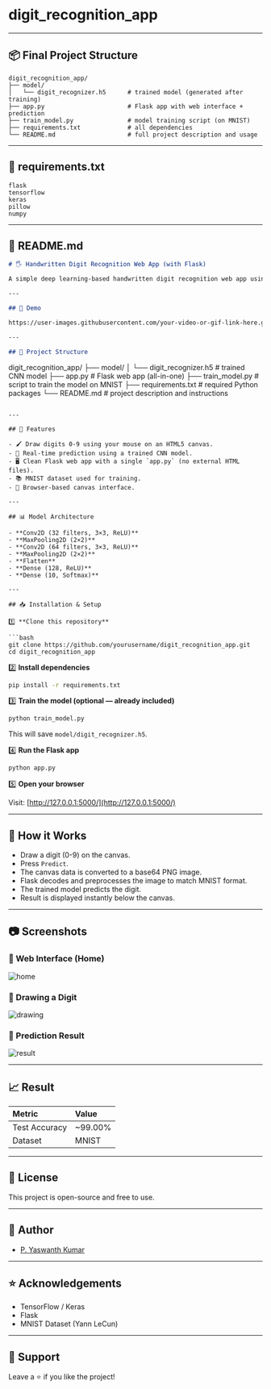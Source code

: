 # digit_recognition_app

---

## 📦 Final Project Structure

```
digit_recognition_app/
├── model/
│   └── digit_recognizer.h5      # trained model (generated after training)
├── app.py                       # Flask app with web interface + prediction
├── train_model.py               # model training script (on MNIST)
├── requirements.txt             # all dependencies
└── README.md                    # full project description and usage
```

---

## 📄 requirements.txt

```text
flask
tensorflow
keras
pillow
numpy
```

---

## 📄 README.md

```markdown
# 🖐️ Handwritten Digit Recognition Web App (with Flask)

A simple deep learning-based handwritten digit recognition web app using a Convolutional Neural Network (CNN) trained on the MNIST dataset, served via Flask. Draw a digit in your browser and let the app predict what it is!

---

## 📸 Demo

https://user-images.githubusercontent.com/your-video-or-gif-link-here.gif

---

## 📂 Project Structure

```

digit\_recognition\_app/
├── model/
│   └── digit\_recognizer.h5      # trained CNN model
├── app.py                       # Flask web app (all-in-one)
├── train\_model.py               # script to train the model on MNIST
├── requirements.txt             # required Python packages
└── README.md                    # project description and instructions

````

---

## 📌 Features

- 🖌️ Draw digits 0-9 using your mouse on an HTML5 canvas.
- 🔮 Real-time prediction using a trained CNN model.
- 🖥️ Clean Flask web app with a single `app.py` (no external HTML files).
- 📚 MNIST dataset used for training.
- 🎨 Browser-based canvas interface.

---

## 📊 Model Architecture

- **Conv2D (32 filters, 3×3, ReLU)**
- **MaxPooling2D (2×2)**
- **Conv2D (64 filters, 3×3, ReLU)**
- **MaxPooling2D (2×2)**
- **Flatten**
- **Dense (128, ReLU)**
- **Dense (10, Softmax)**

---

## 📥 Installation & Setup

1️⃣ **Clone this repository**

```bash
git clone https://github.com/yourusername/digit_recognition_app.git
cd digit_recognition_app
````

2️⃣ **Install dependencies**

```bash
pip install -r requirements.txt
```

3️⃣ **Train the model (optional — already included)**

```bash
python train_model.py
```

This will save `model/digit_recognizer.h5`.

4️⃣ **Run the Flask app**

```bash
python app.py
```

5️⃣ **Open your browser**

Visit: [http://127.0.0.1:5000/](http://127.0.0.1:5000/)

---

## 🎨 How it Works

* Draw a digit (0-9) on the canvas.
* Press `Predict`.
* The canvas data is converted to a base64 PNG image.
* Flask decodes and preprocesses the image to match MNIST format.
* The trained model predicts the digit.
* Result is displayed instantly below the canvas.

---

## 📷 Screenshots

### 📍 Web Interface (Home)

![home](images/home.png)

### 📍 Drawing a Digit

![drawing](images/drawing.png)

### 📍 Prediction Result

![result](images/result.png)

---

## 📈 Result

| Metric        | Value    |
| :------------ | :------- |
| Test Accuracy | \~99.00% |
| Dataset       | MNIST    |

---

## 📜 License

This project is open-source and free to use.

---

## 👤 Author

* [P. Yaswanth Kumar](https://github.com/yaswanthKumar44)

---

## ⭐ Acknowledgements

* TensorFlow / Keras
* Flask
* MNIST Dataset (Yann LeCun)

---

## 📣 Support

Leave a ⭐ if you like the project!

```
  

